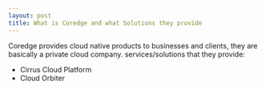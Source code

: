 ```yaml
---
layout: post
title: What is Coredge and what Solutions they provide
---
```


Coredge provides cloud native products to businesses and clients, they are basically a private cloud company.
services/solutions that they provide:
- Cirrus Cloud Platform
- Cloud Orbiter
